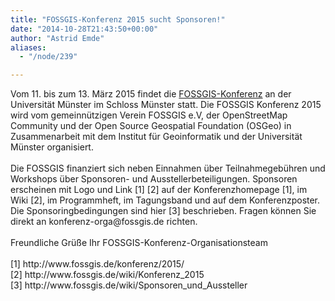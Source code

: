 ```yaml
---
title: "FOSSGIS-Konferenz 2015 sucht Sponsoren!"
date: "2014-10-28T21:43:50+00:00"
author: "Astrid Emde"
aliases:
  - "/node/239"

---
```


<p>Vom 11. bis zum 13. März 2015 findet die <a href="http://www.fossgis.de/konferenz/2015/">FOSSGIS-Konferenz</a> an der Universität Münster im Schloss Münster statt. Die FOSSGIS Konferenz 2015 wird vom gemeinnützigen Verein FOSSGIS e.V, der OpenStreetMap Community und der Open Source Geospatial Foundation (OSGeo) in Zusammenarbeit mit dem Institut für Geoinformatik und der Universität Münster organisiert.<br />
	<br />
	Die FOSSGIS finanziert sich neben Einnahmen über Teilnahmegebühren und Workshops über Sponsoren- und Ausstellerbeteiligungen. Sponsoren erscheinen mit Logo und Link [1] [2] auf der Konferenzhomepage [1], im Wiki [2], im Programmheft, im Tagungsband und auf dem Konferenzposter. Die Sponsoringbedingungen sind hier [3] beschrieben. Fragen können Sie direkt an konferenz-orga@fossgis.de richten.<br />
	<br />
	Freundliche Grüße Ihr FOSSGIS-Konferenz-Organisationsteam<br />
	<br />
	[1] http://www.fossgis.de/konferenz/2015/<br />
	[2] http://www.fossgis.de/wiki/Konferenz_2015<br />
	[3] http://www.fossgis.de/wiki/Sponsoren_und_Aussteller</p>
